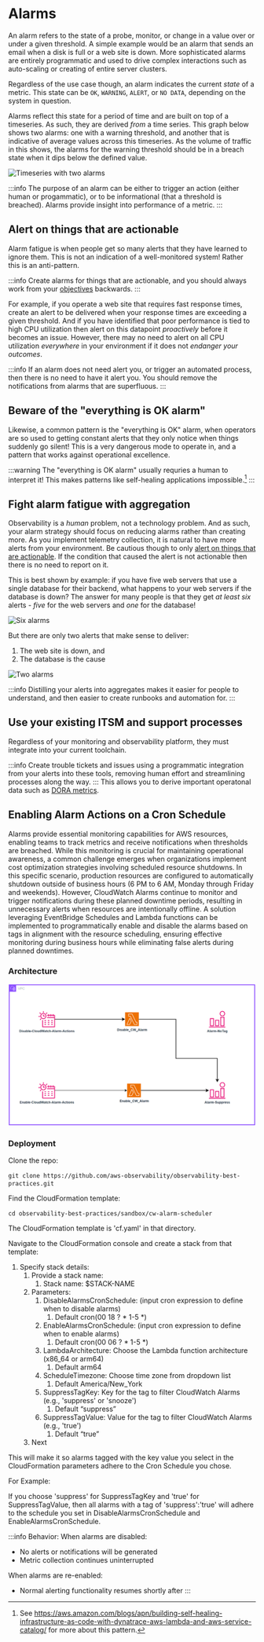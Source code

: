 # Alarms

An alarm refers to the state of a probe, monitor, or change in a value over or under a given threshold. A simple example would be an alarm that sends an email when a disk is full or a web site is down. More sophisticated alarms are entirely programmatic and used to drive complex interactions such as auto-scaling or creating of entire server clusters.

Regardless of the use case though, an alarm indicates the current *state* of a metric. This state can be `OK`, `WARNING`, `ALERT`, or `NO DATA`, depending on the system in question.

Alarms reflect this state for a period of time and are built on top of a timeseries. As such, they are derived *from* a time series. This graph below shows two alarms: one with a warning threshold, and another that is indicative of average values across this timeseries. As the volume of traffic in this shows, the alarms for the warning threshold should be in a breach state when it dips below the defined value.

![Timeseries with two alarms](../images/cwalarm2.png)

:::info
	The purpose of an alarm can be either to trigger an action (either human or progammatic), or to be informational (that a threshold is breached). Alarms provide insight into performance of a metric.
:::
## Alert on things that are actionable

Alarm fatigue is when people get so many alerts that they have learned to ignore them. This is not an indication of a well-monitored system! Rather this is an anti-pattern.

:::info
	Create alarms for things that are actionable, and you should always work from your [objectives](../guides/#monitor-what-matters) backwards.
:::

For example, if you operate a web site that requires fast response times, create an alert to be delivered when your response times are exceeding a given threshold. And if you have identified that poor performance is tied to high CPU utilization then alert on this datapoint *proactively* before it becomes an issue. However, there may no need to alert on all CPU utilization *everywhere* in your environment if it does not *endanger your outcomes*.

:::info
	If an alarm does not need alert you, or trigger an automated process, then there is no need to have it alert you. You should remove the notifications from alarms that are superfluous.
:::

## Beware of the "everything is OK alarm"

Likewise, a common pattern is the "everything is OK" alarm, when operators are so used to getting constant alerts that they only notice when things suddenly go silent! This is a very dangerous mode to operate in, and a pattern that works against operational excellence.

:::warning
	The "everything is OK alarm" usually requries a human to interpret it! This makes patterns like self-healing applications impossible.[^1]
:::
## Fight alarm fatigue with aggregation

Observability is a *human* problem, not a technology problem. And as such, your alarm strategy should focus on reducing alarms rather than creating more. As you implement  telemetry collection, it is natural to have more alerts from your environment. Be cautious though to only [alert on things that are actionable](../signals/alarms/#alert-on-things-that-are-actionable). If the condition that caused the alert is not actionable then there is no need to report on it.

This is best shown by example: if you have five web servers that use a single database for their backend, what happens to your web servers if the database is down? The answer for many people is that they get *at least six* alerts - *five* for the web servers and *one* for the database!

![Six alarms](../images/alarm3.png)

But there are only two alerts that make sense to deliver:

1. The web site is down, and
1. The database is the cause

![Two alarms](../images/alarm4.png)

:::info
	Distilling your alerts into aggregates makes it easier for people to understand, and then easier to create runbooks and automation for.
:::
## Use your existing ITSM and support processes

Regardless of your monitoring and observability platform, they must integrate into your current toolchain.

:::info
	Create trouble tickets and issues using a programmatic integration from your alerts into these tools, removing human effort and streamlining processes along the way.
:::
This allows you to derive important operatonal data such as [DORA metrics](https://en.wikipedia.org/wiki/DevOps).

## Enabling Alarm Actions on a Cron Schedule

Alarms provide essential monitoring capabilities for AWS resources, enabling teams to track metrics and receive notifications when thresholds are breached. While this monitoring is crucial for maintaining operational awareness, a common challenge emerges when organizations implement cost optimization strategies involving scheduled resource shutdowns. In this specific scenario, production resources are configured to automatically shutdown outside of business hours (6 PM to 6 AM, Monday through Friday and weekends). However, CloudWatch Alarms continue to monitor and trigger notifications during these planned downtime periods, resulting in unnecessary alerts when resources are intentionally offline. A solution leveraging EventBridge Schedules and Lambda functions can be implemented to programmatically enable and disable the alarms based on tags in alignment with the resource scheduling, ensuring effective monitoring during business hours while eliminating false alerts during planned downtimes.

### Architecture
![Alarm Scheduler Architecture](./images/alarm-schedule-arch.png)

### Deployment

Clone the repo:
```
git clone https://github.com/aws-observability/observability-best-practices.git
```

Find the CloudFormation template:
```
cd observability-best-practices/sandbox/cw-alarm-scheduler
```

The CloudFormation template is 'cf.yaml' in that directory.

Navigate to the CloudFormation console and create a stack from that template:

1. Specify stack details:
    1. Provide a stack name:
        1. Stack name: $STACK-NAME
    2. Parameters:
        1. DisableAlarmsCronSchedule: (input cron expression to define when to disable alarms)
            1. Default cron(00 18 ? * 1-5 *)
        2. EnableAlarmsCronSchedule: (input cron expression to define when to enable alarms)
            1. Default cron(00 06 ? * 1-5 *)
        3. LambdaArchitecture: Choose the Lambda function architecture (x86_64 or arm64)
            1. Default arm64
        4. ScheduleTimezone: Choose time zone from dropdown list
            1. Default America/New_York
        5. SuppressTagKey: Key for the tag to filter CloudWatch Alarms (e.g., 'suppress' or 'snooze')
            1. Default “suppress”
        6. SuppressTagValue: Value for the tag to filter CloudWatch Alarms (e.g., 'true')
            1. Default “true”
    3. Next

This will make it so alarms tagged with the key value you select in the CloudFormation parameters adhere to the Cron Schedule you chose.

For Example:

If you choose 'suppress' for SuppressTagKey and 'true' for SuppressTagValue, then all alarms with a tag of 'suppress':'true' will adhere to the schedule you set in DisableAlarmsCronSchedule and EnableAlarmsCronSchedule.

:::info
Behavior:
When alarms are disabled:
* No alerts or notifications will be generated
* Metric collection continues uninterrupted

When alarms are re-enabled:
* Normal alerting functionality resumes shortly after
:::

[^1]: See https://aws.amazon.com/blogs/apn/building-self-healing-infrastructure-as-code-with-dynatrace-aws-lambda-and-aws-service-catalog/ for more about this pattern.
